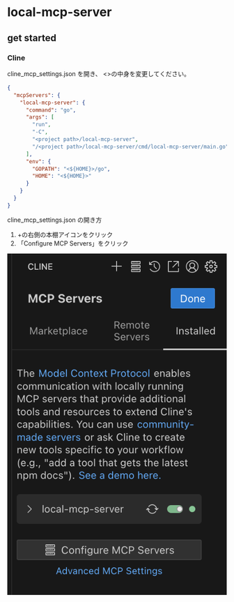 # local-mcp-server

## get started

### Cline

cline_mcp_settings.json を開き、
<>の中身を変更してください。

```json
{
  "mcpServers": {
    "local-mcp-server": {
      "command": "go",
      "args": [
        "run",
        "-C",
        "<project path>/local-mcp-server",
        "/<project path>/local-mcp-server/cmd/local-mcp-server/main.go"
      ],
      "env": {
        "GOPATH": "<${HOME}>/go",
        "HOME": "<${HOME}>"
      }
    }
  }
}
```

cline_mcp_settings.json の開き方

1. +の右側の本棚アイコンをクリック
2. 「Configure MCP Servers」をクリック

![alt text](doc/src/cline.png)
